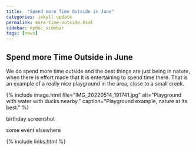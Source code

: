 ```yaml
---
title:  "Spend more Time Outside in June"
categories: jekyll update
permalink: more-time-outside.html
sidebar: mydoc_sidebar
tags: [news]
---
```


## Spend more Time Outside in June

We do spend more time outside and the best things are just being in nature, when there is effort made that it is entertaining to spend time there. That is an example of a really nice playground in the area, close to a small creek.

{% include image.html file="IMG_20220514_191741.jpg" alt="Playground with water with ducks nearby." caption="Playground example, nature at its best." %}

birthday screenshot

some event elsewhere

{% include links.html %}
